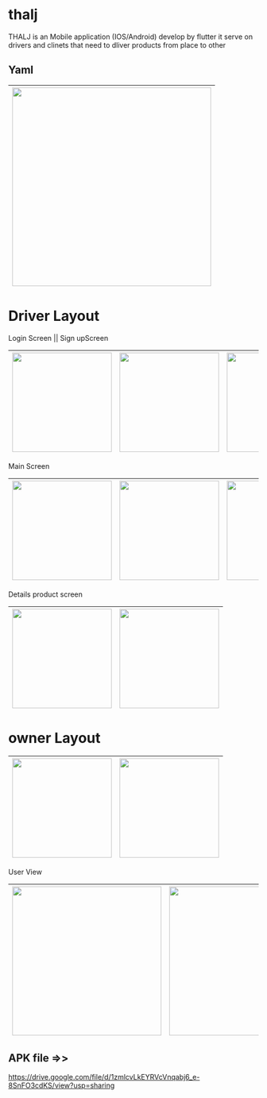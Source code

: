 # thalj

THALJ is an Mobile application (IOS/Android) develop by flutter it serve on drivers and clinets that need to dliver products from place to other

## Yaml
|<img src="https://github.com/Mohamedihab29592/thalj/assets/64233832/18ae0be3-ac84-4fca-a284-fbf8e4c3c7e5.jpeg" width="400"> | 
---|




# Driver Layout

Login Screen || Sign upScreen

|<img src="https://github.com/Mohamedihab29592/thalj/assets/64233832/1b04ee03-9ab4-4fda-bab6-e7e7238ea3cb.jpeg" width="200"> | <img src="https://github.com/Mohamedihab29592/thalj/assets/64233832/fbf6111b-ae68-426a-8945-79098f7f48bf.jpeg" width="200">|<img src="https://github.com/Mohamedihab29592/thalj/assets/64233832/7a25579c-c369-4714-b3f6-e7cd7b971116.jpeg" width="200"> | 
--- |---|---|




Main Screen

|<img src="https://github.com/Mohamedihab29592/thalj/assets/64233832/28eaa02e-9666-4d7d-832b-2e3698455c8c.jpeg" width="200"> | <img src="https://github.com/Mohamedihab29592/thalj/assets/64233832/12cee538-0f03-4ecf-af74-82f20133e59b.jpeg" width="200">|<img src="https://github.com/Mohamedihab29592/thalj/assets/64233832/b712d808-e812-45c4-b92c-57ae0ec0cd4a.jpeg" width="200"> | 
--- |---|---|



Details product screen

|<img src="https://github.com/Mohamedihab29592/thalj/assets/64233832/8438f542-32e2-43b9-b49e-7f3c5e8dc9ef.jpeg" width="200"> | <img src="https://github.com/Mohamedihab29592/thalj/assets/64233832/fb5b77be-4def-47d4-8045-659185e16018.jpeg" width="200">|
--- |---|

# owner Layout  

|<img src="https://github.com/Mohamedihab29592/Groups-Managament/assets/64233832/7ffff6a0-31b7-45ab-8b21-6ff415551ad7.jpeg" width="200"> | <img src="https://github.com/Mohamedihab29592/Groups-Managament/assets/64233832/d3ef4474-f8bc-454e-982d-cd7fe92b3c59.jpeg" width="200">|
--- |---|


User View

|<img src="https://github.com/Mohamedihab29592/Groups-Managament/assets/64233832/6586a96a-d31d-410c-b948-e54f93b51632jpeg" width="300"> | <img src="https://github.com/Mohamedihab29592/Groups-Managament/assets/64233832/f9ee2398-e571-4464-a651-022827ae77a4.jpeg" width="300">|<img src="https://github.com/Mohamedihab29592/Groups-Managament/assets/64233832/a71d270a-802a-470e-aa49-fb6f8a1f2f23.jpeg" width="300"> | <img src="https://github.com/Mohamedihab29592/Groups-Managament/assets/64233832/52698b0a-e90d-4819-ab5d-e9312fce98c0.jpeg" width="300"> |
--- |---|---|---


## APK file =>>

https://drive.google.com/file/d/1zmlcvLkEYRVcVnqabj6_e-8SnFO3cdKS/view?usp=sharing

